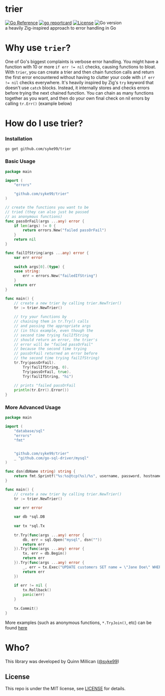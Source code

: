 # trier
[![Go Reference](https://pkg.go.dev/badge/github.com/syke99/trier.svg)](https://pkg.go.dev/github.com/syke99/trier)
[![go reportcard](https://goreportcard.com/badge/github.com/syke99/trier)](https://goreportcard.com/report/github.com/syke99/trier)
[![License](https://img.shields.io/github/license/syke99/trier)](https://github.com/syke99/trier/blob/master/LICENSE)
![Go version](https://img.shields.io/github/go-mod/go-version/syke99/trier)</br>
a heavily Zig-inspired approach to error handling in Go

Why use `trier`?
===
One of Go's biggest complaints is verbose error handling. You might have a function with 10 or more `if err != nil` checks, causing functions to bloat. With `trier`, you can create a trier and then chain function calls and return the first error encountered without having to clutter your code with `if err != nil` checks everywhere. It's heavily inspired by Zig's `try` keyword that doesn't use `catch` blocks. Instead, it internally stores and checks errors before trying the next chained function. You can chain as many functions together as you want, and then do your own final check on nil errors by calling `tr.Err()` (example below)

How do I use trier?
====

### Installation

```
go get github.com/syke99/trier
```

### Basic Usage

```go
package main

import (
    "errors"

    "github.com/syke99/trier"
)

// create the functions you want to be
// tried (they can also just be passed 
// as anonymous functions)
func passOrFail(args ...any) error {
    if len(args) != 0 {
        return errors.New("failed passOrFail")
    }
    return nil
}

func failIfString(args ...any) error {
    var err error
    
    switch args[0].(type) {
    case string:
        err = errors.New("failedIfString")
    }
    return err
}

func main() {
    // create a new trier by calling trier.NewTrier()
    tr := trier.NewTrier()
    
    // try your functions by 
    // chaining them in tr.Try() calls
    // and passing the appropriate args
    // (in this example, even though the
    // second time trying failIfString 
    // should return an error, the trier's
    // error will be "failed passOrFail"
    // because the second time trying
    // passOrFail returned an error before
    // the second time trying failIfString)
    tr.Try(passOrFail).
        Try(failIfString, 0).
        Try(passOrFail, true).
        Try(failIfString, "hi")
    
    // prints "failed passOrFail
    println(tr.Err().Error())
}
```

### More Advanced Usage

```go
package main

import (
	"database/sql"
    "errors"
	"fmt"


	"github.com/syke99/trier"
	_ "github.com/go-sql-driver/mysql"
)

func dsn(dbName string) string {
	return fmt.Sprintf("%s:%s@tcp(%s)/%s", username, password, hostname, dbName)
}

func main() {
    // create a new trier by calling trier.NewTrier()
    tr := trier.NewTrier()

	var err error
	
	var db *sql.DB
	
	var tx *sql.Tx
	
	tr.Try(func(args ...any) error {
		db, err = sql.Open("mysql", dsn(""))
		return err
	}).Try(func(args ...any) error {
        tx, err = db.Begin()
		return err
	}).Try(func(args ...any) error {
        _, err = tx.Exec("UPDATE customers SET name = \"Jane Doe\" WHERE ID = 1")
		return err
	})
	
	if err != nil {
		tx.Rollback()
		panic(err)
    }
	
	tx.Commit()
}
```

More examples (such as anonymous functions, `*.TryJoin()`, etc) can be found [here](https://github.com/syke99/trier/blob/main/trier_test.go)

Who?
====

This library was developed by Quinn Millican ([@syke99](https://github.com/syke99))


## License

This repo is under the MIT license, see [LICENSE](LICENSE) for details.
